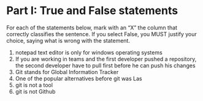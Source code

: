 # Part I: True and False statements

For each of the statements below, mark with an “X” the column that correctly classifies the sentence. If you select False, you MUST justify your choice, saying what is wrong with the statement.

1. notepad text editor is only for windows operating systems 
2. If you are working in teams and the first developer pushed a repository, the second developer have to pull first before he can push his changes
3. Git stands for Global Information Tracker
4. One of the popular alternatives before git was Las
5. git is not a tool
6. git is not Github
